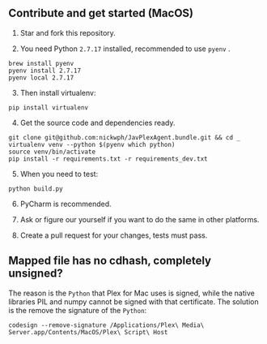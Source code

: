 ## Contribute and get started (MacOS)

1. Star and fork this repository.

2. You need Python `2.7.17` installed, recommended to use `pyenv` . 
```shell script
brew install pyenv
pyenv install 2.7.17
pyenv local 2.7.17
```

3. Then install virtualenv:
```shell script
pip install virtualenv
```

4. Get the source code and dependencies ready.
```shell script
git clone git@github.com:nickwph/JavPlexAgent.bundle.git && cd _
virtualenv venv --python $(pyenv which python)
source venv/bin/activate
pip install -r requirements.txt -r requirements_dev.txt
```

5. When you need to test:
```shell script
python build.py
```

6. PyCharm is recommended. 

7. Ask or figure our yourself if you want to do the same in other platforms. 

8. Create a pull request for your changes, tests must pass.

## Mapped file has no cdhash, completely unsigned?

The reason is the `Python` that Plex for Mac uses is signed, while the native libraries PIL and numpy 
cannot be signed with that certificate. The solution is the remove the signature of the `Python`:
```shell script
codesign --remove-signature /Applications/Plex\ Media\ Server.app/Contents/MacOS/Plex\ Script\ Host
``` 